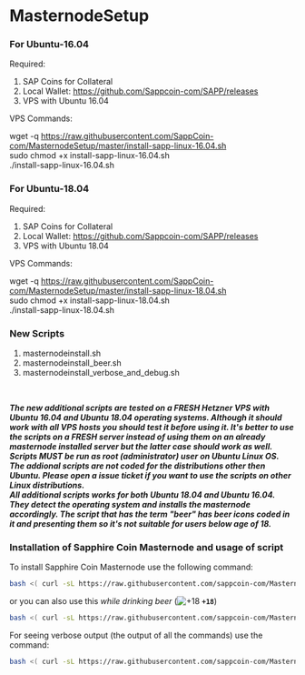 # MasternodeSetup


### For Ubuntu-16.04
Required:
1. SAP Coins for Collateral
2. Local Wallet: https://github.com/Sappcoin-com/SAPP/releases
3. VPS with Ubuntu 16.04

VPS Commands:

wget -q https://raw.githubusercontent.com/SappCoin-com/MasternodeSetup/master/install-sapp-linux-16.04.sh <br>
sudo chmod +x install-sapp-linux-16.04.sh <br>
./install-sapp-linux-16.04.sh

### For Ubuntu-18.04
Required:
1. SAP Coins for Collateral
2. Local Wallet: https://github.com/Sappcoin-com/SAPP/releases
3. VPS with Ubuntu 18.04

VPS Commands:

wget -q https://raw.githubusercontent.com/SappCoin-com/MasternodeSetup/master/install-sapp-linux-18.04.sh <br>
sudo chmod +x install-sapp-linux-18.04.sh <br>
./install-sapp-linux-18.04.sh


### New Scripts

1. masternodeinstall.sh
2. masternodeinstall_beer.sh
3. masternodeinstall_verbose_and_debug.sh
<br>

**_The new additional scripts are tested on a FRESH Hetzner VPS with Ubuntu 16.04 and Ubuntu 18.04 operating systems. Although it should work with all VPS hosts you should test it before using it. It's better to use the scripts on a FRESH server instead of using them on an already masternode installed server but the latter case should work as well._**<br>
**_Scripts MUST be run as root (administrator) user on Ubuntu Linux OS._**<br>
**_The addional scripts are not coded for the distributions other then Ubuntu. Please open a issue ticket if you want to use the scripts on other Linux distributions._**<br>
**_All additional scripts works for both Ubuntu 18.04 and Ubuntu 16.04. They detect the operating system and installs the masternode accordingly. The script that has the term "beer" has beer icons coded in it and presenting them so it's not suitable for users below age of 18._**<br>

### Installation of Sapphire Coin Masternode and usage of script

To install Sapphire Coin Masternode use the following command:
```bash
bash <( curl -sL https://raw.githubusercontent.com/sappcoin-com/MasternodeSetup/master/masternodeinstall.sh)
```

or you can also use this _while drinking beer_ (![+18](https://placehold.it/15/f03c15/000000?text=+) **`+18`**)

```bash
bash <( curl -sL https://raw.githubusercontent.com/sappcoin-com/MasternodeSetup/master/masternodeinstall_beer.sh)
```

For seeing verbose output (the output of all the commands) use the command:
```bash
bash <( curl -sL https://raw.githubusercontent.com/sappcoin-com/MasternodeSetup/master/masternodeinstall_verbose_and_debug.sh)
```
